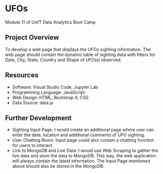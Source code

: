 # UFOs
Module 11 of UofT Data Analytics Boot Camp


## Project Overview
To develop a web page that displays the UFOs sighting information.
The web page should contain the dynamic table of sighting data with filters for Date, City, State, Country and Shape of UFO(s) observed.

## Resources
* Software: Visual Studio Code, Jupyter Lab
* Programming Language: JavaScript
* Web Design: HTML, Bootstrap 4, CSS
* Data Source: data.js

## Further Development
* Sighting Input Page: I would create an additional page where user can enter the date, location and additional comments of UFO sighting. 
* User Chatting Room: Input page could also contain a chatting function for users to interact.
* Link to MongoDB and Live Data: I would use Web Scraping to gather the live data and store the data to MongoDB. This way, the web application will always contain the latest information. The Input Page mentioned above should also be stored in the MongoDB.
